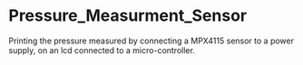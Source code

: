 # Pressure_Measurment_Sensor
Printing the pressure measured by connecting a MPX4115 sensor to a power supply, on an lcd connected to a micro-controller.
